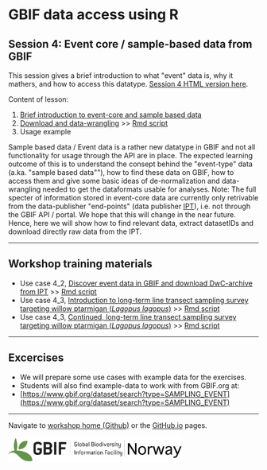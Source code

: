 # GBIF data access using R

## Session 4: Event core / sample-based data from GBIF

This session gives a brief introduction to what "event" data is, why it mathers, and how to access this datatype. 
[Session 4 HTML version here](https://gbif-europe.github.io/nordic_oikos_2018_r/s4_event_core/).

Content of lesson:

1. [Brief introduction to event-core and sample based data](http://bit.ly/2nKNLu4)
2. [Download and data-wrangling](4_2_Event_data_download_and_wrangle.md) >>
[Rmd script](4_2_Event_data_download_and_wrangle.Rmd)
3. Usage example

Sample based data / Event data is a rather new datatype in GBIF and not all functionality for usage through the API are in place.  The expected learning outcome of this is to understand the consept behind the "event-type" data (a.ka. "sample based data""), how to find these data on GBIF, how to access them and give some basic ideas of de-normalization and data-wrangling needed to get the dataformats usable for analyses. Note: The full specter of information stored in event-core data are currently only retrivable from the data-publisher "end-points" (data publisher [IPT](https://www.gbif.org/ipt)), i.e. not through the GBIF API / portal. We hope that this will change in the near future. Hence, here we will show how to find relevant data, extract datasetIDs and download directly raw data from the IPT.

***

## Workshop training materials

* Use case 4_2, [Discover event data in GBIF and download DwC-archive from IPT](4_2_Event_data_download_and_wrangle.md) >> [Rmd script](4_2_Event_data_download_and_wrangle.Rmd)
* Use case 4_3, [Introduction to long-term line transect sampling survey targeting willow ptarmigan (*Lagopus lagopus*)](4_3_Use_case_Ptarmigan_LineTransect.md) >>
[Rmd script](4_3_Use_case_Ptarmigan_LineTransect.rmd)
* Use case 4_3, [Continued, long-term line transect sampling survey targeting willow ptarmigan (*Lagopus lagopus*)](4_3_Ptarmigan_Presentation.md) >> [Rmd script](4_3_Ptarmigan_Presentation.rmd)

***

## Excercises

* We will prepare some use cases with example data for the exercises.
* Students will also find example-data to work with from GBIF.org at:
* [https://www.gbif.org/dataset/search?type=SAMPLING_EVENT](https://www.gbif.org/dataset/search?type=SAMPLING_EVENT)


***

Navigate to [workshop home
(Github)](https://github.com/GBIF-Europe/nordic_oikos_2018_r) or the
[GitHub.io](https://gbif-europe.github.io/nordic_oikos_2018_r/) pages.

![](../demo_data/gbif-norway-full.png "GBIF-Norway-Banner")
